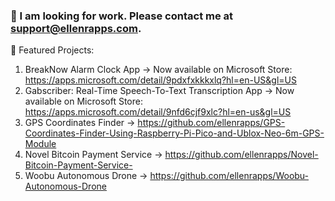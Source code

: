### 👋 I am looking for work. Please contact me at support@ellenrapps.com.
🔭 Featured Projects:
1) BreakNow Alarm Clock App -> Now available on Microsoft Store: https://apps.microsoft.com/detail/9pdxfxkkkxlq?hl=en-US&gl=US
2) Gabscriber: Real-Time Speech-To-Text Transcription App
   -> Now available on Microsoft Store: https://apps.microsoft.com/detail/9nfd6cjf9xlc?hl=en-us&gl=US
3) GPS Coordinates Finder -> https://github.com/ellenrapps/GPS-Coordinates-Finder-Using-Raspberry-Pi-Pico-and-Ublox-Neo-6m-GPS-Module
4) Novel Bitcoin Payment Service -> https://github.com/ellenrapps/Novel-Bitcoin-Payment-Service-
5) Woobu Autonomous Drone -> https://github.com/ellenrapps/Woobu-Autonomous-Drone

